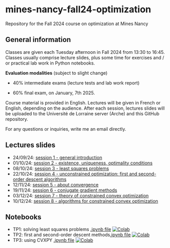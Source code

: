 # mines-nancy-fall24-optimization
Repository for the Fall 2024 course on optimization at Mines Nancy

## General information 

Classes are given each Tuesday afternoon in Fall 2024 from 13:30 to 16:45. Classes usually comprise lecture slides, plus some time for exercises and / or practical lab work in Python notebooks.

**Evaluation modalities** (subject to slight change)

- 40% intermediate exams (lecture tests and lab work report)

- 60% final exam, on January, 7th 2025.

Course material is provided in English. Lectures will be given in French or English, depending on the audience. After each session, lectures slides will be uploaded to the Université de Lorraine server (Arche) and this GitHub repository.

For any questions or inquiries, write me an email directly.

## Lectures slides

- 24/09/24: [session 1 - general introduction](./lectures/session1.pdf)
- 01/10/24: [session 2 - existence, uniqueness, optimality conditions](./lectures/session2.pdf)
- 08/10/24: [session 3 - least squares problems](./lectures/session3.pdf)
- 22/10/24: [session 4 - unconstrained optimization: first and second-order descent algorithms](./lectures/session4.pdf)
- 12/11/24: [session 5 - about convergence](./lectures/session5.pdf)
- 19/11/24: [session 6 - conjugate gradient methods](./lectures/session6.pdf)
- 03/12/24: [session 7 - theory of constrained convex optimization](./lectures/session7.pdf)
- 10/12/24: [session 8 - algorithms for constrained convex optimization](./lectures/session8.pdf)

## Notebooks

- TP1: solving least squares problems [.ipynb file](https://github.com/jflamant/mines-nancy-fall24-optimization/blob/main/notebooks/TP1.ipynb) [![Colab](https://colab.research.google.com/assets/colab-badge.svg)](https://githubtocolab.com/jflamant/mines-nancy-fall24-optimization/blob/main/notebooks/TP1.ipynb)
- TP2: first and second-order descent methods[.ipynb file](https://github.com/jflamant/mines-nancy-fall24-optimization/blob/main/notebooks/TP2.ipynb) [![Colab](https://colab.research.google.com/assets/colab-badge.svg)](https://githubtocolab.com/jflamant/mines-nancy-fall24-optimization/blob/main/notebooks/TP2.ipynb)
- TP3: using CVXPY [.ipynb file](https://github.com/jflamant/mines-nancy-fall24-optimization/blob/main/notebooks/TP3.ipynb) [![Colab](https://colab.research.google.com/assets/colab-badge.svg)](https://githubtocolab.com/jflamant/mines-nancy-fall24-optimization/blob/main/notebooks/TP3.ipynb)

